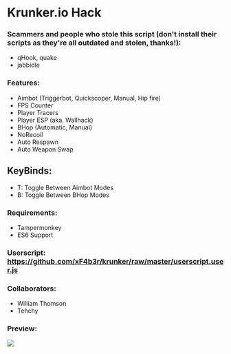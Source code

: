 # Krunker.io Hack
### Scammers and people who stole this script (don't install their scripts as they're all outdated and stolen, thanks!):
- qHook, quake
- jabbidle

### Features:
- Aimbot (Triggerbot, Quickscoper, Manual, Hip fire)
- FPS Counter
- Player Tracers
- Player ESP (aka. Wallhack)
- BHop (Automatic, Manual)
- NoRecoil
- Auto Respawn
- Auto Weapon Swap

## KeyBinds:
- T: Toggle Between Aimbot Modes
- B: Toggle Between BHop Modes

### Requirements:
- Tampermonkey
- ES6 Support

### Userscript: https://github.com/xF4b3r/krunker/raw/master/userscript.user.js

### Collaborators:
- William Thomson
- Tehchy

### Preview:
![](https://i.imgur.com/bd1gjNS.png?raw=true)
